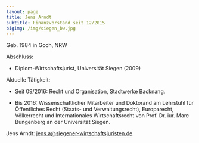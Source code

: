 ```yaml
---
layout: page
title: Jens Arndt
subtitle: Finanzvorstand seit 12/2015
bigimg: /img/siegen_bw.jpg
---
```


Geb. 1984 in Goch, NRW

Abschluss:

  * Diplom-Wirtschaftsjurist, Universität Siegen (2009)

Aktuelle Tätigkeit:

  * Seit 09/2016: Recht und Organisation, Stadtwerke Backnang.

  * Bis 2016: Wissenschaftlicher Mitarbeiter und Doktorand am Lehrstuhl für Öffentliches Recht (Staats- und Verwaltungsrecht), Europarecht, Völkerrecht und Internationales Wirtschaftsrecht von Prof. Dr. iur. Marc Bungenberg an der Universität Siegen.


Jens Arndt: <jens.a@siegener-wirtschaftsjuristen.de>
